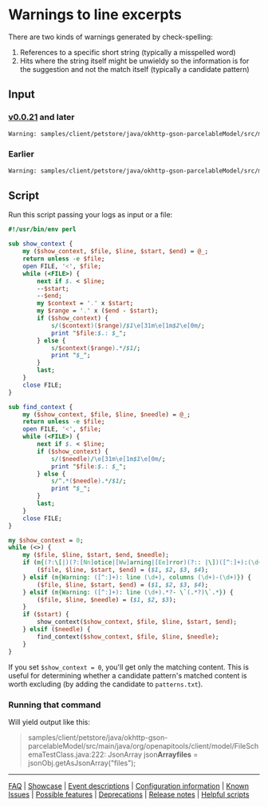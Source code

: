 # Warnings to line excerpts

There are two kinds of warnings generated by check-spelling:

1. References to a specific short string (typically a misspelled word)
2. Hits where the string itself might be unwieldy so the information is for the suggestion and not the match itself (typically a candidate pattern)

## Input

### [v0.0.21](https://github.com/check-spelling/check-spelling/releases/tag/v0.0.21) and later

```sh
Warning: samples/client/petstore/java/okhttp-gson-parcelableModel/src/main/java/org/openapitools/client/model/FileSchemaTestClass.java:222:21 ... 30, Warning - `Arrayfiles` is not a recognized word. (unrecognized-spelling)
```

### Earlier

```sh
Warning: samples/client/petstore/java/okhttp-gson-parcelableModel/src/main/java/org/openapitools/client/model/FileSchemaTestClass.java: line 222, columns 21-30, Warning - `Arrayfiles` is not a recognized word. (unrecognized-spelling)
```

## Script

Run this script passing your logs as input or a file:

```perl
#!/usr/bin/env perl

sub show_context {
    my ($show_context, $file, $line, $start, $end) = @_;
    return unless -e $file;
    open FILE, '<', $file;
    while (<FILE>) {
        next if $. < $line;
        --$start;
        --$end;
        my $context = '.' x $start;
        my $range = '.' x ($end - $start);
        if ($show_context) {
            s/($context)($range)/$1\e[31m\e[1m$2\e[0m/;
            print "$file:$.: $_";
        } else {
            s/$context($range).*/$1/;
            print "$_";
        }
        last;
    }
    close FILE;
}

sub find_context {
    my ($show_context, $file, $line, $needle) = @_;
    return unless -e $file;
    open FILE, '<', $file;
    while (<FILE>) {
        next if $. < $line;
        if ($show_context) {
            s/($needle)/\e[31m\e[1m$1\e[0m/;
            print "$file:$.: $_";
        } else {
            s/^.*($needle).*/$1/;
            print "$_";
        }
        last;
    }
    close FILE;
}

my $show_context = 0;
while (<>) {
    my ($file, $line, $start, $end, $needle);
    if (m{(?:\[|)(?:[Nn]otice|[Ww]arning|[Ee]rror)(?:: |\])([^:]+):(\d+):(\d+) \.\.\. (\d+),}) {
        ($file, $line, $start, $end) = ($1, $2, $3, $4);
    } elsif (m{Warning: ([^:]+): line (\d+), columns (\d+)-(\d+)}) {
        ($file, $line, $start, $end) = ($1, $2, $3, $4);
    } elsif (m{Warning: ([^:]+): line (\d+).*?- \`(.*?)\`.*}) {
        ($file, $line, $needle) = ($1, $2, $3);
    }
    if ($start) {
        show_context($show_context, $file, $line, $start, $end);
    } elsif ($needle) {
        find_context($show_context, $file, $line, $needle);
    }
}
```

If you set `$show_context = 0`, you'll get only the matching content. This is useful for determining whether a candidate pattern's matched content is worth excluding (by adding the candidate to `patterns.txt`).

### Running that command

Will yield output like this:
> samples/client/petstore/java/okhttp-gson-parcelableModel/src/main/java/org/openapitools/client/model/FileSchemaTestClass.java:222:      JsonArray json**Arrayfiles** = jsonObj.getAsJsonArray("files");

---
[FAQ](FAQ.md) | [Showcase](Showcase.md) | [Event descriptions](Event-descriptions.md) | [Configuration information](Configuration-information.md) | [Known Issues](Known-Issues.md) | [Possible features](Possible-features.md) | [Deprecations](Deprecations.md) | [Release notes](Release-notes.md) | [Helpful scripts](Helpful-scripts.md)
